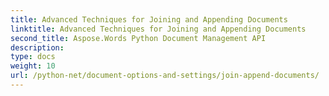 ```yaml
---
title: Advanced Techniques for Joining and Appending Documents
linktitle: Advanced Techniques for Joining and Appending Documents
second_title: Aspose.Words Python Document Management API
description: 
type: docs
weight: 10
url: /python-net/document-options-and-settings/join-append-documents/
---
```

